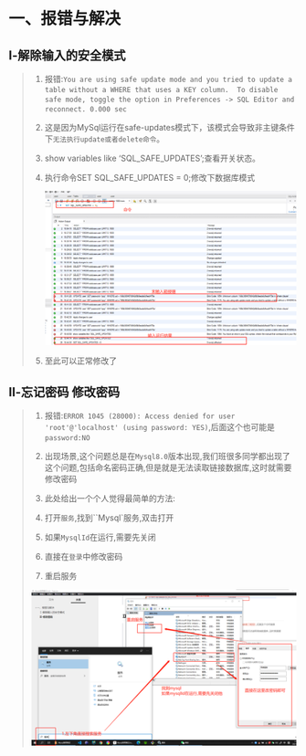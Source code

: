 # 一、报错与解决

## Ⅰ-解除输入的安全模式

>1. 报错:`You are using safe update mode and you tried to update a table without a WHERE that uses a KEY column.  To disable safe mode, toggle the option in Preferences -> SQL Editor and reconnect.	0.000 sec`
>
>2. 这是因为MySql运行在safe-updates模式下，该模式会导致非主键条件下`无法执行update或者delete命令`。
>
>  1. show variables like ‘SQL_SAFE_UPDATES’;查看开关状态。
>
>  2. 执行命令SET SQL_SAFE_UPDATES = 0;修改下数据库模式
>
>     ![image-20210512185116624](Mysql使用笔记中的图片/image-20210512185116624.png)
>
>3. 至此可以正常修改了



## Ⅱ-忘记密码 修改密码

>1. 报错:`ERROR 1045 (28000): Access denied for user 'root'@'localhost' (using password: YES)`,后面这个也可能是`password:NO`
>
>2. 出现场景,这个问题总是在`Mysql8.0`版本出现,我们班很多同学都出现了这个问题,包括命名密码正确,但是就是无法读取链接数据库,这时就需要修改密码
>
>3. 此处给出一个个人觉得最简单的方法:
>
>   1. 打开`服务`,找到``Mysql`服务,双击打开
>   2. 如果`MysqlId`在运行,需要先关闭
>   3. 直接在`登录`中修改密码
>   4. 重启服务
>
>   ![image-20210524173910554](Mysql%E4%BD%BF%E7%94%A8%E7%AC%94%E8%AE%B0%E4%B8%AD%E7%9A%84%E5%9B%BE%E7%89%87/image-20210524173910554.png)
>
>   























